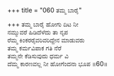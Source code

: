 +++
title = "060 ತಮ್ಮ ಬಾರೈ"

+++
ತಮ್ಮ ಬಾರೈ ಹೋಗು ದಿಟ ನೀ  
ನಮ್ಮುವರೆ ಹಿಡಿದೆಳೆದು ತಾ ನೃಪ  
ರೆಮ್ಮ ಕಿಂಕರರೈವರಿವರಿದ್ದೇನ ಮಾಡುವರು  
ತಮ್ಮ ಕರ್ಮವಿಪಾಕ ಗತಿ ನೆರೆ  
ತಮ್ಮನೇ ಕೆಡಿಸುವುದು ಧರ್ಮ ವಿ  
ದೆಮ್ಮ ಕಾರಣವಲ್ಲ ನೀ ಹೋಗೆಂದನಾ ಭೂಪ    ॥60॥